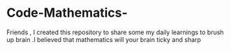 # Code-Mathematics-
Friends , I created this repository to share some my daily learnings to brush up brain .I believed that  mathematics will your brain ticky and sharp
